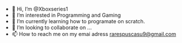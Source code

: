 - 👋 Hi, I’m @Xboxseries1
- 👀 I’m interested in Programming and Gaming
- 🌱 I’m currently learning how to programate on scratch.
- 💞️ I’m looking to collaborate on ...
- 📫 How to reach me on my emai adress rarespuscasu9@gmail.com

<!---
Xboxseries1/Xboxseries1 is a ✨ special ✨ repository because its `README.md` (this file) appears on your GitHub profile.
You can click the Preview link to take a look at your changes.
--->
